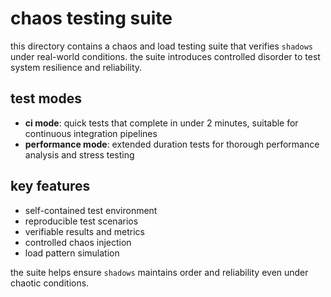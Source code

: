# chaos testing suite

this directory contains a chaos and load testing suite that verifies `shadows` under real-world conditions. the suite introduces controlled disorder to test system resilience and reliability.

## test modes

- **ci mode**: quick tests that complete in under 2 minutes, suitable for continuous integration pipelines
- **performance mode**: extended duration tests for thorough performance analysis and stress testing

## key features

- self-contained test environment
- reproducible test scenarios 
- verifiable results and metrics
- controlled chaos injection
- load pattern simulation

the suite helps ensure `shadows` maintains order and reliability even under chaotic conditions.
